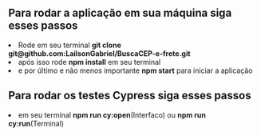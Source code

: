 <h2>Para rodar a aplicação em sua máquina siga esses passos</h2>
  <li>Rode em seu terminal <strong>git clone git@github.com:LailsonGabriel/BuscaCEP-e-frete.git</strong></li>
  <li>após isso rode <strong>npm install</strong> em seu terminal</li>
  <li>e por último e não menos importante <strong>npm start</strong> para iniciar a aplicação</li>
  
<h2>Para rodar os testes Cypress siga esses passos</h2>
  <li>em seu terminal <strong>npm run cy:open</strong>(Interfaco) ou <strong>npm run cy:run</strong>(Terminal)</li>
